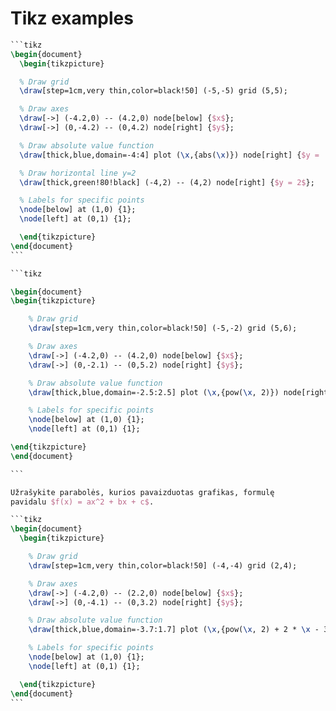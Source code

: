 # Tikz examples

````latex
```tikz
\begin{document}
  \begin{tikzpicture}

  % Draw grid
  \draw[step=1cm,very thin,color=black!50] (-5,-5) grid (5,5);

  % Draw axes
  \draw[->] (-4.2,0) -- (4.2,0) node[below] {$x$};
  \draw[->] (0,-4.2) -- (0,4.2) node[right] {$y$};

  % Draw absolute value function
  \draw[thick,blue,domain=-4:4] plot (\x,{abs(\x)}) node[right] {$y = |x|$};

  % Draw horizontal line y=2
  \draw[thick,green!80!black] (-4,2) -- (4,2) node[right] {$y = 2$};

  % Labels for specific points
  \node[below] at (1,0) {1};
  \node[left] at (0,1) {1};

  \end{tikzpicture}
\end{document}
```
````

````latex
```tikz

\begin{document}
\begin{tikzpicture}

    % Draw grid
    \draw[step=1cm,very thin,color=black!50] (-5,-2) grid (5,6);

    % Draw axes
    \draw[->] (-4.2,0) -- (4.2,0) node[below] {$x$};
    \draw[->] (0,-2.1) -- (0,5.2) node[right] {$y$};

    % Draw absolute value function
    \draw[thick,blue,domain=-2.5:2.5] plot (\x,{pow(\x, 2)}) node[right] {$y = x^2$};

    % Labels for specific points
    \node[below] at (1,0) {1};
    \node[left] at (0,1) {1};

\end{tikzpicture}
\end{document}

```
````

````latex
Užrašykite parabolės, kurios pavaizduotas grafikas, formulę
pavidalu $f(x) = ax^2 + bx + c$.

```tikz
\begin{document}
  \begin{tikzpicture}

    % Draw grid
    \draw[step=1cm,very thin,color=black!50] (-4,-4) grid (2,4);

    % Draw axes
    \draw[->] (-4.2,0) -- (2.2,0) node[below] {$x$};
    \draw[->] (0,-4.1) -- (0,3.2) node[right] {$y$};

    % Draw absolute value function
    \draw[thick,blue,domain=-3.7:1.7] plot (\x,{pow(\x, 2) + 2 * \x - 3});

    % Labels for specific points
    \node[below] at (1,0) {1};
	\node[left] at (0,1) {1};

  \end{tikzpicture}
\end{document}
```
````
